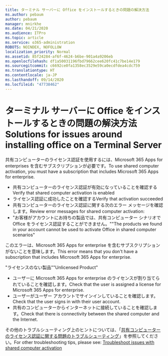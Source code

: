 ```yaml
---
title: ターミナル サーバーに Office をインストールするときの問題の解決方法
ms.author: pebaum
author: pebaum
manager: mnirkhe
ms.date: 04/21/2020
ms.audience: ITPro
ms.topic: article
ms.service: o365-administration
ROBOTS: NOINDEX, NOFOLLOW
localization_priority: Normal
ms.assetid: 85f24284-af6f-4624-b6be-901a4a9206eb
ms.openlocfilehash: df1a50031196fbd79662cee620fc41c7be14e179
ms.sourcegitcommit: c6692ce0fa1358ec3529e59ca0ecdfdea4cdc759
ms.translationtype: HT
ms.contentlocale: ja-JP
ms.lasthandoff: 09/14/2020
ms.locfileid: "47738462"
---
```

# <a name="solutions-for-issues-around-installing-office-on-a-terminal-server"></a><span data-ttu-id="e42d0-102">ターミナル サーバーに Office をインストールするときの問題の解決方法</span><span class="sxs-lookup"><span data-stu-id="e42d0-102">Solutions for issues around installing office on a Terminal Server</span></span>

<span data-ttu-id="e42d0-103">共有コンピューターのライセンス認証を使用するには、Microsoft 365 Apps for enterprises を含むサブスクリプションが必要です。</span><span class="sxs-lookup"><span data-stu-id="e42d0-103">To use shared computer activation, you must have a subscription that includes Microsoft 365 Apps for enterprise.</span></span>
  
- <span data-ttu-id="e42d0-104">共有コンピューターのライセンス認証が有効になっていることを確認する</span><span class="sxs-lookup"><span data-stu-id="e42d0-104">Verify that shared computer activation is enabled</span></span>
- <span data-ttu-id="e42d0-105">ライセンス認証に成功したことを確認する</span><span class="sxs-lookup"><span data-stu-id="e42d0-105">Verify that activation succeeded</span></span>
- <span data-ttu-id="e42d0-106">共有コンピューターのライセンス認証に関する次のエラー メッセージを確認します。</span><span class="sxs-lookup"><span data-stu-id="e42d0-106">Review error messages for shared computer activation:</span></span>
- <span data-ttu-id="e42d0-107">"お客様がアカウントにお持ちの製品では、共有コンピューター シナリオで Office をライセンス認証することができません。"</span><span class="sxs-lookup"><span data-stu-id="e42d0-107">"The products we found in your account cannot be used to activate Office in shared computer scenarios"</span></span>
  
<span data-ttu-id="e42d0-108">このエラーは、Microsoft 365 Apps for enterprise を含むサブスクリプションがないことを意味します。</span><span class="sxs-lookup"><span data-stu-id="e42d0-108">This error means that you don't have a subscription that includes Microsoft 365 Apps for enterprise.</span></span>

<span data-ttu-id="e42d0-109">"ライセンスのない製品"</span><span class="sxs-lookup"><span data-stu-id="e42d0-109">"Unlicensed Product"</span></span>

- <span data-ttu-id="e42d0-110">ユーザーに Microsoft 365 Apps for enterprise のライセンスが割り当てられていることを確認します。</span><span class="sxs-lookup"><span data-stu-id="e42d0-110">Check that the user is assigned a license for Microsoft 365 Apps for enterprise.</span></span>
- <span data-ttu-id="e42d0-111">ユーザーがユーザー アカウントでサインインしていることを確認します。</span><span class="sxs-lookup"><span data-stu-id="e42d0-111">Check that the user signs in with their user account.</span></span>
- <span data-ttu-id="e42d0-112">共有のコンピューターからインターネットに接続していることを確認します。</span><span class="sxs-lookup"><span data-stu-id="e42d0-112">Check that there is connectivity between the shared computer and the Internet.</span></span>

<span data-ttu-id="e42d0-113">その他のトラブルシューティング上のヒントについては、「[共有コンピューターのライセンス認証に関する問題のトラブルシューティング](https://docs.microsoft.com/DeployOffice/troubleshoot-shared-computer-activation)」を参照してください。</span><span class="sxs-lookup"><span data-stu-id="e42d0-113">For other troubleshooting tips, please see: [Troubleshoot issues with shared computer activation](https://docs.microsoft.com/DeployOffice/troubleshoot-shared-computer-activation)</span></span>